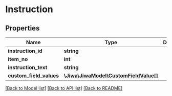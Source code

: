 # Instruction

## Properties
Name | Type | Description | Notes
------------ | ------------- | ------------- | -------------
**instruction_id** | **string** |  | [optional] 
**item_no** | **int** |  | [optional] 
**instruction_text** | **string** |  | [optional] 
**custom_field_values** | [**\Jiwa\JiwaModel\CustomFieldValue[]**](CustomFieldValue.md) |  | [optional] 

[[Back to Model list]](../README.md#documentation-for-models) [[Back to API list]](../README.md#documentation-for-api-endpoints) [[Back to README]](../README.md)


